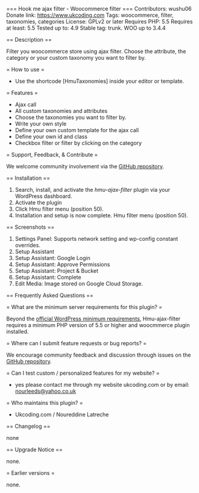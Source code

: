 === Hook me ajax filter - Woocommerce filter ===
Contributors: wushu06
Donate link: https://www.ukcoding.com
Tags: woocommerce, filter, taxonomies, categories
License: GPLv2 or later
Requires PHP: 5.5
Requires at least: 5.5
Tested up to: 4.9
Stable tag: trunk.
WOO up to 3.4.4

== Description ==

Filter you woocommerce store using ajax filter. Choose the attribute, the category or your custom taxonomy you want to
filter by.

= How to use =

* Use the shortcode [HmuTaxonomies] inside your editor or template.

= Features =

* Ajax call
* All custom taxonomies and attributes
* Choose the taxonomies you want to filter by.
* Write your own style
* Define your own custom template for the ajax call
* Define your own id and class
* Checkbox filter or filter by clicking on the category

= Support, Feedback, & Contribute =

We welcome community involvement via the [GitHub repository](https://github.com/wushu06/hmuWooFilters).


== Installation ==

1. Search, install, and activate the *hmu-ajax-filter* plugin via your WordPress dashboard.
2. Activate the plugin
3. Click Hmu filter menu (position 50).
4. Installation and setup is now complete. Hmu filter menu (position 50).

== Screenshots ==

1. Settings Panel: Supports network setting and wp-config constant overrides.
2. Setup Assistant
3. Setup Assistant: Google Login
4. Setup Assistant: Approve Permissions
5. Setup Assistant: Project & Bucket
6. Setup Assistant: Complete
7. Edit Media: Image stored on Google Cloud Storage.

== Frequently Asked Questions ==

= What are the minimum server requirements for this plugin? =

Beyond the [official WordPress minimum requirements](https://codex.wordpress.org/Template:Server_requirements), Hmu-ajax-filter requires a minimum PHP version of 5.5 or higher and woocmmerce plugin installed.

= Where can I submit feature requests or bug reports? =

We encourage community feedback and discussion through issues on the [GitHub repository](https://github.com/wushu06/hmuWooFilters).

= Can I test custom / personalized features for my website? =

* yes please contact me through my website ukcoding.com or by email: nourleeds@yahoo.co.uk

= Who maintains this plugin? =

* Ukcoding.com / Noureddine Latreche

== Changelog ==

none

== Upgrade Notice ==

none.

= Earlier versions =

none.
